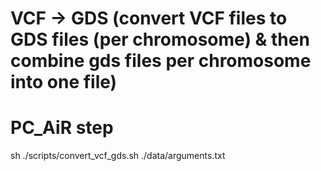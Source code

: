 # VCF -> GDS (convert VCF files to GDS files (per chromosome) & then combine gds files per chromosome into one file)
# PC_AiR step

sh ./scripts/convert_vcf_gds.sh ./data/arguments.txt